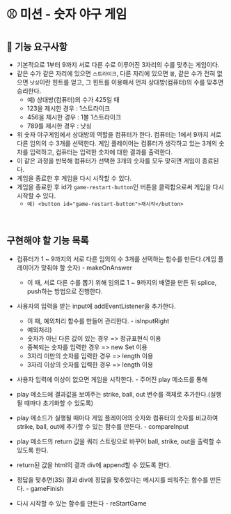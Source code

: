 # ⚾ 미션 - 숫자 야구 게임

## 🎯 기능 요구사항

- 기본적으로 1부터 9까지 서로 다른 수로 이루어진 3자리의 수를 맞추는 게임이다.
- 같은 수가 같은 자리에 있으면 `스트라이크`, 다른 자리에 있으면 `볼`, 같은 수가 전혀 없으면 `낫싱`이란 힌트를 얻고, 그 힌트를 이용해서 먼저 상대방(컴퓨터)의 수를 맞추면 승리한다.
  - 예) 상대방(컴퓨터)의 수가 425일 때
  - 123을 제시한 경우 : 1스트라이크
  - 456을 제시한 경우 : 1볼 1스트라이크
  - 789를 제시한 경우 : 낫싱
- 위 숫자 야구게임에서 상대방의 역할을 컴퓨터가 한다. 컴퓨터는 1에서 9까지 서로 다른 임의의 수 3개를 선택한다. 게임 플레이어는 컴퓨터가 생각하고 있는 3개의 숫자를 입력하고, 컴퓨터는 입력한 숫자에 대한 결과를 출력한다.
- 이 같은 과정을 반복해 컴퓨터가 선택한 3개의 숫자를 모두 맞히면 게임이 종료된다.
- 게임을 종료한 후 게임을 다시 시작할 수 있다.
- 게임을 종료한 후 id가 `game-restart-button`인 버튼을 클릭함으로써 게임을 다시 시작할 수 있다. 
  - `예) <button id="game-restart-button">재시작</button>`

<br>

## 구현해야 할 기능 목록

  - 컴퓨터가 1 ~ 9까지의 서로 다른 임의의 수 3개를 선택하는 함수를 만든다.(게임 플레이어가 맞춰야 할 숫자) - makeOnAnswer
    - 이 때, 서로 다른 수를 뽑기 위해 임의로 1 ~ 9까지의 배열을 만든 뒤 splice, push하는 방법으로 진행한다.
    
  - 사용자의 입력을 받는 input에 addEventListener을 추가한다.
    - 이 때, 예외처리 함수를 만들어 관리한다. - isInputRight
    - 예외처리) 
    - 숫자가 아닌 다른 값이 있는 경우 => 정규표현식 이용
    - 중복되는 숫자를 입력한 경우 => new Set 이용
    - 3자리 미만의 숫자를 입력한 경우 => length 이용
    - 3자리 이상의 숫자를 입력한 경우 => length 이용
    
  - 사용자 입력에 이상이 없으면 게임을 시작한다. - 주어진 play 메소드를 통해
  - play 메소드에 결과값을 보여주는 strike, ball, out 변수를 객체로 추가한다.(실행될 때마다 초기화할 수 있도록)
  - play 메소드가 실행될 때마다 게임 플레이어의 숫자와 컴퓨터의 숫자를 비교하여 strike, ball, out에 추가할 수 있는 함수를 만든다. - compareInput
  - play 메소드의 return 값을 쿼리 스트링으로 바꾸어 ball, strike, out을 출력할 수 있도록 한다.
  - return된 값을 html의 결과 div에 append할 수 있도록 한다.
  
  - 정답을 맞추면(3S) 결과 div에 정답을 맞추었다는 메시지를 띄워주는 함수를 만든다. - gameFinish
  
  - 다시 시작할 수 있는 함수를 만든다 - reStartGame
